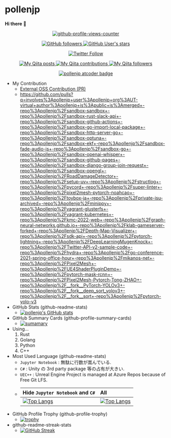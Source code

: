 # pollenjp

<!--
Ref: <https://github.com/anuraghazra/github-readme-stats/blob/f3c39506b2138a2b95ded736d24982c9fcd21b3f/readme.md>
-->

**Hi there** 👋

<p align="center">
  <a href="https://github.com/antonkomarev/github-profile-views-counter">
    <img
      alt="github-profile-views-counter"
      src="https://komarev.com/ghpvc/?username=pollenjp&color=dc143c"
    />
  </a>
</p>

<p align="center">
  <a href="https://github.com/pollenjp">
    <img
      alt="GitHub followers"
      src="https://img.shields.io/github/followers/pollenjp?style=social&logo=github"
    />
    <img
      alt="GitHub User's stars"
      src="https://img.shields.io/github/stars/pollenjp?style=social&logo=github"
    />
  </a>
</p>

<p align="center">
  <a href="https://twitter.com/polleninjp">
    <img
      alt="Twitter Follow"
      src="https://img.shields.io/twitter/follow/polleninjp?style=social&logo=twitter"
    />
  </a>
</p>

<p align="center">
  <a href="http://qiita.com/pollenjp">
    <img
      alt="My Qiita posts"
      src="https://qiita-badge.apiapi.app/s/pollenjp/posts.svg"
    />
    <img
      alt="My Qiita contributions"
      src="https://qiita-badge.apiapi.app/s/pollenjp/contributions.svg"
    />
    <img
      alt="My Qiita followers"
      src="https://qiita-badge.apiapi.app/s/pollenjp/followers.svg"
    />
  </a>
</p>

<p align="center">
  <a href="https://atcoder.jp/users/pollenjp" target="_blank" title="pollenjp">
    <img
      alt="pollenjp atcoder badge"
      src="https://img.shields.io/endpoint?url=https%3A%2F%2Fatcoder-badges.now.sh%2Fapi%2Fatcoder%2Fjson%2Fpollenjp"
    />
  </a>
</p>

<!--
**pollenjp/pollenjp** is a ✨ _special_ ✨ repository because its `README.md` (this file) appears on your GitHub profile.

Here are some ideas to get you started:

- 🔭 I’m currently working on ...
- 🌱 I’m currently learning ...
- 👯 I’m looking to collaborate on ...
- 🤔 I’m looking for help with ...
- 💬 Ask me about ...
- 📫 How to reach me: ...
- 😄 Pronouns: ...
- ⚡ Fun fact: ...
-->

- My Contribution
  - [External OSS Contribution (PR)](https://github.com/pulls?q=involves%3Apollenjp+-user%3Apollenjp+author%3Apollenjp+-org%3Apollenjp-org+-org%3Aut-virtual+is%3Apublic+is%3Amerged)
  -  https://github.com/pulls?q=involves%3Apollenjp+user%3Apollenjp+org%3AUT-virtual+author%3Apollenjp+is%3Apublic+is%3Amerged+-repo%3Apollenjp%2Fsandbox-sandbox+-repo%3Apollenjp%2Fsandbox-rust-slack-api+-repo%3Apollenjp%2Fsandbox-github-actions+-repo%3Apollenjp%2Fsandbox-go-import-local-package+-repo%3Apollenjp%2Fsandbox-http-server-go+-repo%3Apollenjp%2Fsandbox-optuna+-repo%3Apollenjp%2Fsandbox-ekf+-repo%3Apollenjp%2Fsandbox-fade-audio-js+-repo%3Apollenjp%2Fsandbox-go+-repo%3Apollenjp%2Fsandbox-openai-whisper+-repo%3Apollenjp%2Fsandbox-github-pages+-repo%3Apollenjp%2Fsandbox-django-group-join-request+-repo%3Apollenjp%2Fsandbox-opengl+-repo%3Apollenjp%2FRoadDamageDetector+-repo%3Apollenjp%2Fsetup-uv+-repo%3Apollenjp%2Fstructlog+-repo%3Apollenjp%2Fpycord+-repo%3Apollenjp%2Fsuper-linter+-repo%3Apollenjp%2Fpixel2mesh-pytorch-noahcao+-repo%3Apollenjp%2Ftoybox-ja+-repo%3Apollenjp%2Fprivate-isu-archived+-repo%3Apollenjp%2Fminippy+-repo%3Apollenjp%2Fvagrant-glusterfs+-repo%3Apollenjp%2Fvagrant-kubernetes+-repo%3Apollenjp%2Fkmc-2022-web+-repo%3Apollenjp%2Fgraph-neural-networks.github.io+-repo%3Apollenjp%2Fklab-gameserver-forked+-repo%3Apollenjp%2FDepth-Map-Visualizer+-repo%3Apollenjp%2Fsdk-api+-repo%3Apollenjp%2Fpytorch-lightning+-repo%3Apollenjp%2FDeepLearningMugenKnock+-repo%3Apollenjp%2FTwitter-API-v2-sample-code+-repo%3Apollenjp%2Fhydra+-repo%3Apollenjp%2Fgo-conference-2021-spring-office-hour+-repo%3Apollenjp%2Fmikanos-net+-repo%3Apollenjp%2FPixel2Mesh+-repo%3Apollenjp%2FUE4ShaderPluginDemo+-repo%3Apollenjp%2Fpytorch-mask-rcnn+-repo%3Apollenjp%2FPixel2Mesh-Pytorch-Tong-ZHAO+-repo%3Apollenjp%2F__fork__PyTorch-YOLOv3+-repo%3Apollenjp%2F__fork__deep_sort_yolov3+-repo%3Apollenjp%2F__fork__sort+-repo%3Apollenjp%2Fpytorch-yolo-v3
- GitHub Stats (github-readme-stats)
  - [![pollenjp's GitHub stats](https://github-readme-stats.vercel.app/api?username=pollenjp&show_icons=true&theme=tokyonight)](https://github.com/anuraghazra/github-readme-stats)
- GitHub Summary Cards (github-profile-summary-cards)
  - [![sumamary](https://github-profile-summary-cards.vercel.app/api/cards/profile-details?username=pollenjp&theme=monokai&.png)](https://github.com/vn7n24fzkq/github-profile-summary-cards)
- Using...
  1. Rust
  1. Golang
  1. Python
  1. C++
- Most Used Language (github-readme-stats)
  - `Jupyter Notebook` : 無駄に行数が嵩んでいる.
  - `C#` : Unity の 3rd party package 等の占有が大きい.
  - `UEC++` : Unreal Engine Project is managed at Azure Repos because of Free Git LFS.
  - | Hide `Jupyter Notebook` and `C#` | All |
    |:--|:--|
    | [![Top Langs](https://github-readme-stats.vercel.app/api/top-langs/?username=pollenjp&langs_count=20&layout=compact&theme=tokyonight&hide=jupyter%20notebook,c%23)](https://github.com/anuraghazra/github-readme-stats) | [![Top Langs](https://github-readme-stats.vercel.app/api/top-langs/?username=pollenjp&langs_count=20&layout=compact&theme=tokyonight)](https://github.com/anuraghazra/github-readme-stats) |
- GitHub Profile Trophy (github-profile-trophy)
  - [![trophy](https://github-profile-trophy.vercel.app/?username=pollenjp&theme=onedark&column=4)](https://github.com/ryo-ma/github-profile-trophy)
- github-readme-streak-stats
  - [![GitHub Streak](http://github-readme-streak-stats.herokuapp.com?user=pollenjp&theme=dark&date_format=M%20j%5B%2C%20Y%5D)](https://git.io/streak-stats)
